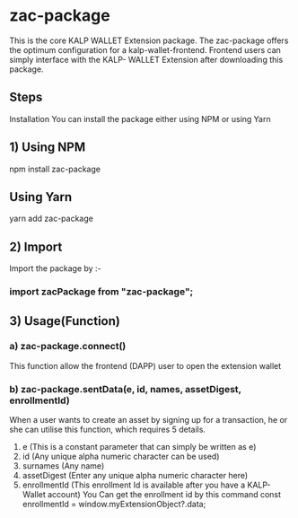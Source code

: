 # zac-package
This is the core KALP WALLET Extension package. The zac-package offers the optimum configuration for a kalp-wallet-frontend. Frontend users can simply interface with the KALP- WALLET Extension after downloading this package.

## Steps
Installation
You can install the package either using NPM or using Yarn

## 1) Using NPM
npm install zac-package

## Using Yarn
yarn add zac-package

## 2) Import 
Import the package by :-
### import zacPackage from "zac-package";

## 3) Usage(Function)
### a) zac-package.connect()
This function allow the frontend (DAPP) user to open the extension wallet
### b) zac-package.sentData(e, id, names, assetDigest, enrollmentId)
When a user wants to create an asset by signing up for a transaction, he or she can utilise this function, which requires 5 details.
1) e (This is a constant parameter that can simply be written as e)
2) id (Any unique alpha numeric character can be used)
3) surnames (Any name)
4) assetDigest (Enter any unique alpha numeric character here)
5) enrollmentId (This enrollment Id is available after you have a KALP- Wallet account)
You Can get the enrollment id by this command
const enrollmentId = window.myExtensionObject?.data;
